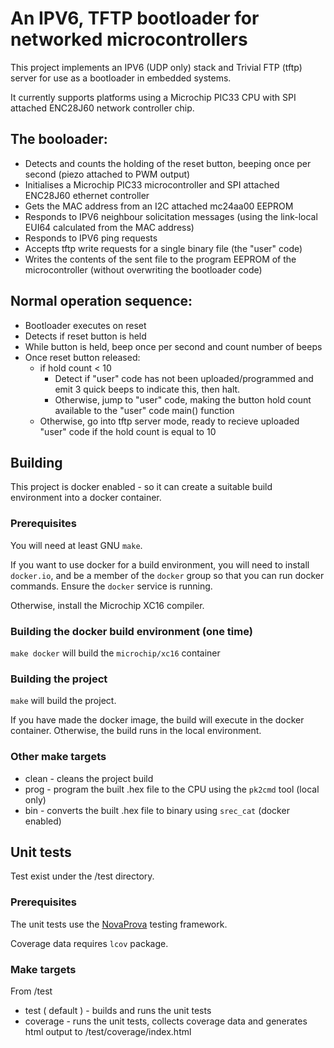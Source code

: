 # An IPV6, TFTP bootloader for networked microcontrollers

This project implements an IPV6 (UDP only) stack and Trivial FTP (tftp) server for use as a bootloader in embedded systems.

It currently supports platforms using a Microchip PIC33 CPU with SPI attached ENC28J60 network controller chip.

## The booloader:

* Detects and counts the holding of the reset button, beeping once per second (piezo attached to PWM output)
* Initialises a Microchip PIC33 microcontroller and SPI attached ENC28J60 ethernet controller
* Gets the MAC address from an I2C attached mc24aa00 EEPROM
* Responds to IPV6 neighbour solicitation messages (using the link-local EUI64 calculated from the MAC address)
* Responds to IPV6 ping requests
* Accepts tftp write requests for a single binary file (the "user" code)
* Writes the contents of the sent file to the program EEPROM of the microcontroller (without overwriting the bootloader code)


## Normal operation sequence:

* Bootloader executes on reset
* Detects if reset button is held
* While button is held, beep once per second and count number of beeps
* Once reset button released:
    * if hold count < 10
        * Detect if "user" code has not been uploaded/programmed and emit 3 quick beeps to indicate this, then halt.
        * Otherwise, jump to "user" code, making the button hold count available to the "user" code main() function
    * Otherwise, go into tftp server mode, ready to recieve uploaded "user" code if the hold count is equal to 10

## Building

This project is docker enabled - so it can create a suitable build environment into a docker container.

### Prerequisites

You will need at least GNU `make`. 

If you want to use docker for a build environment, you will need to install `docker.io`, and be a member of the `docker` group so that you can run docker commands. Ensure the `docker` service is running.

Otherwise, install the Microchip XC16 compiler.

### Building the docker build environment (one time)

`make docker` will build the `microchip/xc16` container

### Building the project

`make` will build the project.

If you have made the docker image, the build will execute in the docker container. Otherwise, the build runs in the local environment.

### Other make targets

* clean - cleans the project build
* prog - program the built .hex file to the CPU using the `pk2cmd` tool (local only)
* bin - converts the built .hex file to binary using `srec_cat` (docker enabled)

## Unit tests

Test exist under the /test directory.

### Prerequisites

The unit tests use the [NovaProva](http://novaprova.org/index.html) testing framework.

Coverage data requires `lcov` package.

### Make targets

From /test

* test ( default ) - builds and runs the unit tests
* coverage - runs the unit tests, collects coverage data and generates html output to /test/coverage/index.html

